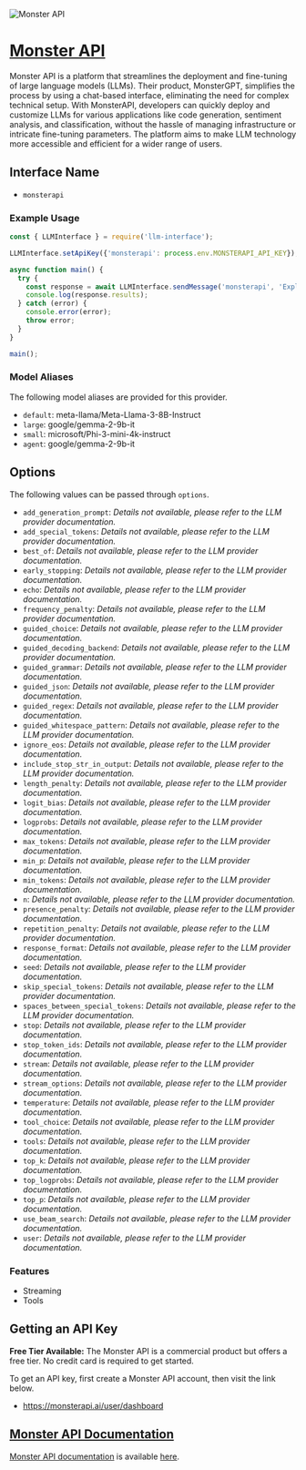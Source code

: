![Monster API](https://monsterapi.ai/images/monster_social_share.png)

# [Monster API](https://www.monsterapi.ai)

Monster API is a platform that streamlines the deployment and fine-tuning of large language models (LLMs). Their product, MonsterGPT, simplifies the process by using a chat-based interface, eliminating the need for complex technical setup. With MonsterAPI, developers can quickly deploy and customize LLMs for various applications like code generation, sentiment analysis, and classification, without the hassle of managing infrastructure or intricate fine-tuning parameters. The platform aims to make LLM technology more accessible and efficient for a wider range of users.

## Interface Name

- `monsterapi`

### Example Usage

```javascript
const { LLMInterface } = require('llm-interface');

LLMInterface.setApiKey({'monsterapi': process.env.MONSTERAPI_API_KEY});

async function main() {
  try {
    const response = await LLMInterface.sendMessage('monsterapi', 'Explain the importance of low latency LLMs.');
    console.log(response.results);
  } catch (error) {
    console.error(error);
    throw error;
  }
}

main();
```

### Model Aliases

The following model aliases are provided for this provider. 

- `default`: meta-llama/Meta-Llama-3-8B-Instruct
- `large`: google/gemma-2-9b-it
- `small`: microsoft/Phi-3-mini-4k-instruct
- `agent`: google/gemma-2-9b-it


## Options

The following values can be passed through `options`.

- `add_generation_prompt`: _Details not available, please refer to the LLM provider documentation._
- `add_special_tokens`: _Details not available, please refer to the LLM provider documentation._
- `best_of`: _Details not available, please refer to the LLM provider documentation._
- `early_stopping`: _Details not available, please refer to the LLM provider documentation._
- `echo`: _Details not available, please refer to the LLM provider documentation._
- `frequency_penalty`: _Details not available, please refer to the LLM provider documentation._
- `guided_choice`: _Details not available, please refer to the LLM provider documentation._
- `guided_decoding_backend`: _Details not available, please refer to the LLM provider documentation._
- `guided_grammar`: _Details not available, please refer to the LLM provider documentation._
- `guided_json`: _Details not available, please refer to the LLM provider documentation._
- `guided_regex`: _Details not available, please refer to the LLM provider documentation._
- `guided_whitespace_pattern`: _Details not available, please refer to the LLM provider documentation._
- `ignore_eos`: _Details not available, please refer to the LLM provider documentation._
- `include_stop_str_in_output`: _Details not available, please refer to the LLM provider documentation._
- `length_penalty`: _Details not available, please refer to the LLM provider documentation._
- `logit_bias`: _Details not available, please refer to the LLM provider documentation._
- `logprobs`: _Details not available, please refer to the LLM provider documentation._
- `max_tokens`: _Details not available, please refer to the LLM provider documentation._
- `min_p`: _Details not available, please refer to the LLM provider documentation._
- `min_tokens`: _Details not available, please refer to the LLM provider documentation._
- `n`: _Details not available, please refer to the LLM provider documentation._
- `presence_penalty`: _Details not available, please refer to the LLM provider documentation._
- `repetition_penalty`: _Details not available, please refer to the LLM provider documentation._
- `response_format`: _Details not available, please refer to the LLM provider documentation._
- `seed`: _Details not available, please refer to the LLM provider documentation._
- `skip_special_tokens`: _Details not available, please refer to the LLM provider documentation._
- `spaces_between_special_tokens`: _Details not available, please refer to the LLM provider documentation._
- `stop`: _Details not available, please refer to the LLM provider documentation._
- `stop_token_ids`: _Details not available, please refer to the LLM provider documentation._
- `stream`: _Details not available, please refer to the LLM provider documentation._
- `stream_options`: _Details not available, please refer to the LLM provider documentation._
- `temperature`: _Details not available, please refer to the LLM provider documentation._
- `tool_choice`: _Details not available, please refer to the LLM provider documentation._
- `tools`: _Details not available, please refer to the LLM provider documentation._
- `top_k`: _Details not available, please refer to the LLM provider documentation._
- `top_logprobs`: _Details not available, please refer to the LLM provider documentation._
- `top_p`: _Details not available, please refer to the LLM provider documentation._
- `use_beam_search`: _Details not available, please refer to the LLM provider documentation._
- `user`: _Details not available, please refer to the LLM provider documentation._


### Features

- Streaming
- Tools


## Getting an API Key

**Free Tier Available:** The Monster API is a commercial product but offers a free tier. No credit card is required to get started.

To get an API key, first create a Monster API account, then visit the link below.

- https://monsterapi.ai/user/dashboard


## [Monster API Documentation](https://developer.monsterapi.ai/)

[Monster API documentation](https://developer.monsterapi.ai/) is available [here](https://developer.monsterapi.ai/).
